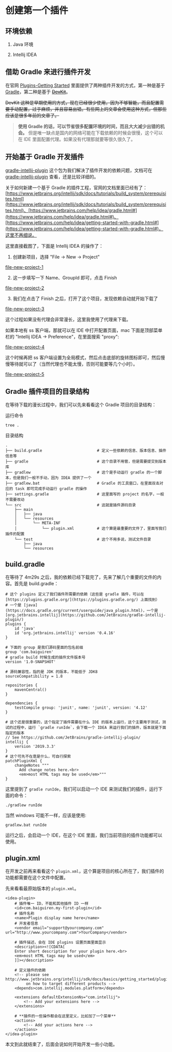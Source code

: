 # 创建第一个插件


## 环境依赖

1. Java 环境

2. Intellij IDEA


## 借助 Gradle 来进行插件开发

在官网 [Plugins-Getting Started](https://www.jetbrains.org/intellij/sdk/docs/basics/getting_started.html) 里面提供了两种插件开发的方式，第一种是基于 [Gradle](https://www.jetbrains.org/intellij/sdk/docs/tutorials/build_system.html)，第二种是基于 ~~[DevKit](https://www.jetbrains.org/intellij/sdk/docs/basics/getting_started/using_dev_kit.html)~~。

~~DevKit 这种是早期使用的方式，现在已经很少使用，因为不够智能，而且配置需要手动配置，过于麻烦，并且容易出错。有些网上的文章会使用这种方式，但那些应该是很多年前的文章了。~~

> **使用 Gradle 的话，可以节省很多配置环境的时间，而且大大减少出错的机会。** 但是唯一缺点是国内的网络可能在下载依赖的时候会很慢，这个可以在 IDE 里面配置代理。如果没有代理那就要等很久很久了。


## 开始基于 Gradle 开发插件

[gradle-intellij-plugin](https://github.com/JetBrains/gradle-intellij-plugin) 这个包为我们解决了插件开发的依赖问题，文档可在 [gradle-intellij-plugin](https://github.com/JetBrains/gradle-intellij-plugin) 查看，还是比较详细的。

关于如何新建一个基于 Gradle 的插件工程，官网的文档里面已经有了：[https://www.jetbrains.org/intellij/sdk/docs/tutorials/build_system/prerequisites.html](https://www.jetbrains.org/intellij/sdk/docs/tutorials/build_system/prerequisites.html)、[https://www.jetbrains.com/help/idea/gradle.html#](https://www.jetbrains.com/help/idea/gradle.html#)、[https://www.jetbrains.com/help/idea/getting-started-with-gradle.html#](https://www.jetbrains.com/help/idea/getting-started-with-gradle.html#)，这里不再细说。


这里直接截图了，下面是 Intellij IDEA 的操作了：

1. 创建新项目，选择 "File -> New -> Project"

[file-new-project-1](/images/new-gradle-project-1.png)


2. 这一步填写一下 Name、GroupId 即可，点击 Finish

[file-new-project-2](/images/new-gradle-project-2.png)


3. 我们在点击了 Finish 之后，打开了这个项目，发现依赖自动就开始下载了

[file-new-project-3](/images/new-gradle-project-3.png)

这个过程如果没有代理会非常漫长，这里我使用了代理来下载。

如果本地有 ss 客户端，那就可以在 IDE 中打开配置页面，mac 下面是顶部菜单栏的 "Intellij IDEA -> Preference"，在里面搜索 "proxy":

[file-new-project-4](/images/new-gradle-project-4.png)

这个时候再把 ss 客户端设置为全局模式，然后点击底部的旋转图标即可，然后慢慢等待就可以了（当然代理也不能太慢，否则可能要等几个小时）。

[file-new-project-5](/images/new-gradle-project-5.png)


## Gradle 插件项目的目录结构

在等待下载的漫长过程中，我们可以先来看看这个 Gradle 项目的目录结构：

运行命令

```
tree .
```

目录结构

```
.
├── build.gradle                        # 定义一些依赖的信息、版本信息、插件信息等
├── gradle                              # 这个目录不用管，但是需要提交到版本库
├── gradlew                             # 这个是手动运行 gradle 的一个脚本，但是我们一般不手动，因为 IDEA 提供了一个
├── gradlew.bat                         # Gradle 的工具窗口，在里面双击对应的 task 即可完成手动运行 gradle 的操作
├── settings.gradle                     # 这里面写的 project 的名字，一般不需要改动
└── src                                 # 这就是插件源码目录
    ├── main
    │   ├── java
    │   └── resources
    │       └── META-INF
    │           └── plugin.xml          # 这个算是最重要的文件了，里面写我们插件的配置
    └── test                            # 这个不用多说，测试文件目录
        ├── java
        └── resources
```

## build.gradle

在等待了 4m29s 之后，我的依赖已经下载完了，先来了解几个重要的文件的内容。首先是 build.gradle：

```
# 这个 plugins 定义了我们插件所需要的依赖（这些是 gradle 插件，可以在 [https://plugins.gradle.org/](https://plugins.gradle.org/) 上面找到）
# 一个是 [java](https://docs.gradle.org/current/userguide/java_plugin.html)，一个是 [org.jetbrains.intellij](https://github.com/JetBrains/gradle-intellij-plugin/)
plugins {
    id 'java'
    id 'org.jetbrains.intellij' version '0.4.16'
}

# 下面的 group 是我们源码里面的包名前缀
group 'com.baiguiren'
# gradle build 时候生成的插件文件版本号
version '1.0-SNAPSHOT'

# 源码兼容性，指的是 JDK 的版本，不能低于 JDK8
sourceCompatibility = 1.8

repositories {
    mavenCentral()
}

dependencies {
    testCompile group: 'junit', name: 'junit', version: '4.12'
}

# 这个还是很重要的，这个指定了插件需要在什么 IDE 的版本上运行，这个主要用于测试，测试的过程中，运行 `gradle runIde`，会下载一个 IDEA 来运行我们的插件，版本就是下面指定的版本
// See https://github.com/JetBrains/gradle-intellij-plugin/
intellij {
    version '2019.3.3'
}
# 这个可先不在意是什么，可自行探索
patchPluginXml {
    changeNotes """
      Add change notes here.<br>
      <em>most HTML tags may be used</em>"""
}
```

这里提到了 `gradle runIde`，我们可以启动一个 IDE 来测试我们的插件，运行下面的命令：

```
./gradlew runIde
```

当然 windows 可能不一样，应该是使用:

```
gradlew.bat runIde
```

运行之后，会启动一个 IDE，在这个 IDE 里面，我们当前项目的插件功能都可以使用。


## plugin.xml

在开发之前再来看看这个 `plugin.xml`，这个算是项目的核心所在了，我们插件的功能都需要在这个文件中配置。

先来看看最原始版本的 `plugin.xml`。

```
<idea-plugin>
    # 插件唯一 ID，不能和其他插件 ID 一样
    <id>com.baiguiren.my-first-plugin</id>
    # 插件名称
    <name>Plugin display name here</name>
    # 开发者信息
    <vendor email="support@yourcompany.com" url="http://www.yourcompany.com">YourCompany</vendor>

    # 插件描述，会在 IDE plugins 设置页面里面显示
    <description><![CDATA[
    Enter short description for your plugin here.<br>
    <em>most HTML tags may be used</em>
    ]]></description>

    # 定义插件的依赖
    <!-- please see http://www.jetbrains.org/intellij/sdk/docs/basics/getting_started/plugin_compatibility.html
         on how to target different products -->
    <depends>com.intellij.modules.platform</depends>

    <extensions defaultExtensionNs="com.intellij">
        <!-- Add your extensions here -->
    </extensions>

    # **插件的一些操作都会在这里定义，比如加了一个菜单**
    <actions>
        <!-- Add your actions here -->
    </actions>
</idea-plugin>
```


本文到此就结束了，后面会说如何开始开发一些小功能。
